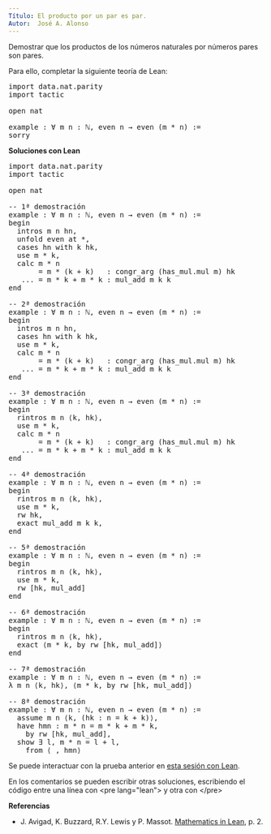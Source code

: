 ```yaml
---
Título: El producto por un par es par.
Autor:  José A. Alonso
---
```


Demostrar que los productos de los números naturales por números pares
son pares.

Para ello, completar la siguiente teoría de Lean:

<pre lang="lean">
import data.nat.parity
import tactic

open nat

example : ∀ m n : ℕ, even n → even (m * n) :=
sorry
</pre>

<!-- more-->

<b>Soluciones con Lean</b>

<pre lang="lean">
import data.nat.parity
import tactic

open nat

-- 1ª demostración
example : ∀ m n : ℕ, even n → even (m * n) :=
begin
  intros m n hn,
  unfold even at *,
  cases hn with k hk,
  use m * k,
  calc m * n
       = m * (k + k)   : congr_arg (has_mul.mul m) hk
   ... = m * k + m * k : mul_add m k k
end

-- 2ª demostración
example : ∀ m n : ℕ, even n → even (m * n) :=
begin
  intros m n hn,
  cases hn with k hk,
  use m * k,
  calc m * n
       = m * (k + k)   : congr_arg (has_mul.mul m) hk
   ... = m * k + m * k : mul_add m k k
end

-- 3ª demostración
example : ∀ m n : ℕ, even n → even (m * n) :=
begin
  rintros m n ⟨k, hk⟩,
  use m * k,
  calc m * n
       = m * (k + k)   : congr_arg (has_mul.mul m) hk
   ... = m * k + m * k : mul_add m k k
end

-- 4ª demostración
example : ∀ m n : ℕ, even n → even (m * n) :=
begin
  rintros m n ⟨k, hk⟩,
  use m * k,
  rw hk,
  exact mul_add m k k,
end

-- 5ª demostración
example : ∀ m n : ℕ, even n → even (m * n) :=
begin
  rintros m n ⟨k, hk⟩,
  use m * k,
  rw [hk, mul_add]
end

-- 6ª demostración
example : ∀ m n : ℕ, even n → even (m * n) :=
begin
  rintros m n ⟨k, hk⟩,
  exact ⟨m * k, by rw [hk, mul_add]⟩
end

-- 7ª demostración
example : ∀ m n : ℕ, even n → even (m * n) :=
λ m n ⟨k, hk⟩, ⟨m * k, by rw [hk, mul_add]⟩

-- 8ª demostración
example : ∀ m n : ℕ, even n → even (m * n) :=
  assume m n ⟨k, (hk : n = k + k)⟩,
  have hmn : m * n = m * k + m * k,
    by rw [hk, mul_add],
  show ∃ l, m * n = l + l,
    from ⟨_, hmn⟩
</pre>

Se puede interactuar con la prueba anterior en <a href="https://leanprover-community.github.io/lean-web-editor/#url=https://raw.githubusercontent.com/jaalonso/Calculemus/main/src/El_producto_por_un_par_es_par.lean" rel="noopener noreferrer" target="_blank">esta sesión con Lean</a>.

En los comentarios se pueden escribir otras soluciones, escribiendo el código entre una línea con &#60;pre lang=&quot;lean&quot;&#62; y otra con &#60;/pre&#62;

<b>Referencias</b>

+ J. Avigad, K. Buzzard, R.Y. Lewis y P. Massot. [Mathematics in Lean](https://bit.ly/3U4UjBk), p. 2.
